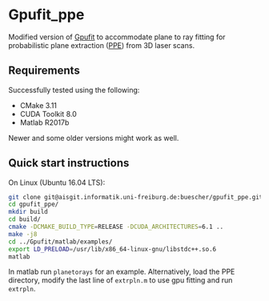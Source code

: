 # Gpufit_ppe

Modified version of [Gpufit](https://github.com/gpufit/Gpufit) to accommodate plane to ray fitting for probabilistic plane extraction ([PPE](link)) from 3D laser scans.

## Requirements

Successfully tested using the following:

* CMake 3.11
* CUDA Toolkit 8.0
* Matlab R2017b

Newer and some older versions might work as well.

## Quick start instructions

On Linux (Ubuntu 16.04 LTS):

```bash
git clone git@aisgit.informatik.uni-freiburg.de:buescher/gpufit_ppe.git
cd gpufit_ppe/
mkdir build
cd build/
cmake -DCMAKE_BUILD_TYPE=RELEASE -DCUDA_ARCHITECTURES=6.1 ..
make -j8
cd ../Gpufit/matlab/examples/
export LD_PRELOAD=/usr/lib/x86_64-linux-gnu/libstdc++.so.6
matlab
```

In matlab run `planetorays` for an example. Alternatively, load the PPE directory, modify the last line of `extrpln.m` to use gpu fitting and run `extrpln`.
